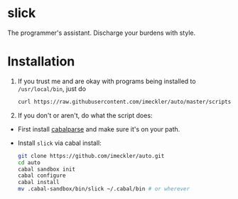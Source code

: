 # slick

The programmer's assistant. Discharge your burdens with style.

# Installation
1. If you trust me and are okay with programs being installed to `/usr/local/bin`,
   just do
   ```bash
   curl https://raw.githubusercontent.com/imeckler/auto/master/scripts/install.sh | sudo bash
   ```

2. If you don't or aren't, do what the script does:
  - First install [cabalparse](https://github.com/imeckler/cabalparse) and
    make sure it's on your path.
  - Install `slick` via cabal install:

    ```bash
    git clone https://github.com/imeckler/auto.git
    cd auto
    cabal sandbox init
    cabal configure
    cabal install
    mv .cabal-sandbox/bin/slick ~/.cabal/bin # or wherever
    ```
